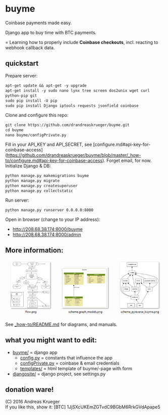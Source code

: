 # buyme
Coinbase payments made easy.

Django app to buy time with BTC payments.

= Learning how to properly include **Coinbase checkouts**, incl. reacting to webhook callback data. 

## quickstart

Prepare server:

    apt-get update && apt-get -y upgrade
    apt-get install -y sudo nano lynx tree screen dos2unix wget curl python-pip git 
    sudo pip install -U pip
    sudo pip install Django iptools requests jsonfield coinbase

Clone and configure this repo:

    git clone https://github.com/drandreaskrueger/buyme.git
    cd buyme
    nano buyme/configPrivate.py

Fill in your API_KEY and API_SECRET, see [configure.md#api-key-for-coinbase-access] (https://github.com/drandreaskrueger/buyme/blob/master/_how-to/configure.md#api-key-for-coinbase-access). Forget email, for now. Initialize Django & DB: 

    python manage.py makemigrations buyme
    python manage.py migrate
    python manage.py createsuperuser
    python manage.py collectstatic
    
Run server: 

	python manage.py runserver 0.0.0.0:8000
	
Open in browser (change to your IP address):

* http://208.68.38.174:8000/buyme
* http://208.68.38.174:8000/admin 
    
## More information:
[![diagrams and more](_how-to/img/thumbs.png)](_how-to/README.md)

See [_how-to/README.md](_how-to/README.md) for diagrams, and manuals.

## what you might want to edit:
* [buyme/](buyme/) = django app
  * [config.py](buyme/config.py) = constants that influence the app 
  * [configPrivate.py](buyme/configPrivate.py) = coinbase & email credentials
  * [templates/](buyme/templates/) = html template of buyme/-page with form
* [djangosite/](djangosite/) = django project, see settings.py 

## donation ware!
(C) 2016 Andreas Krueger  
If you like this, show it: [BTC] 1JjSXcUKEmZGTvdC9BGbM6RrkGVdApape5  
